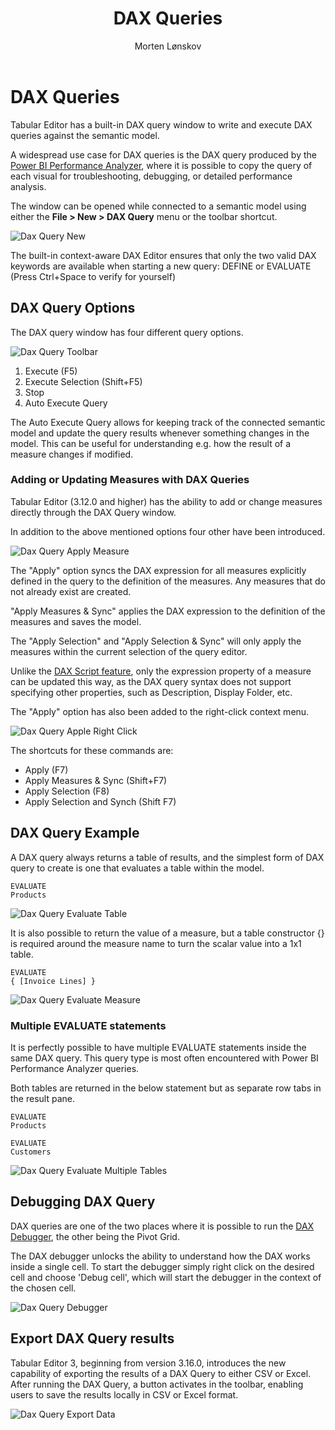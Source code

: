 ﻿---
uid: dax-query
title: DAX Queries
author: Morten Lønskov
updated: 2024-06-03
applies_to:
  editions:
    - edition: Desktop
    - edition: Business
    - edition: Enterprise
---
# DAX Queries

Tabular Editor has a built-in DAX query window to write and execute DAX queries against the semantic model.

A widespread use case for DAX queries is the DAX query produced by the [Power BI Performance Analyzer](https://www.sqlbi.com/articles/introducing-the-power-bi-performance-analyzer/), where it is possible to copy the query of each visual for troubleshooting, debugging, or detailed performance analysis.

The window can be opened while connected to a semantic model using either the **File > New > DAX Query** menu or the toolbar shortcut.

![Dax Query New](~/images/features/dax_query_window/create_new_dax_query.png)

The built-in context-aware DAX Editor ensures that only the two valid DAX keywords are available when starting a new query: DEFINE or EVALUATE (Press Ctrl+Space to verify for yourself)

## DAX Query Options

The DAX query window has four different query options.

![Dax Query Toolbar](~/images/features/dax_query_window/dax_query_toolbar.png)


1. Execute (F5)
2. Execute Selection (Shift+F5)
3. Stop 
4. Auto Execute Query

The Auto Execute Query allows for keeping track of the connected semantic model and update the query results whenever something changes in the model. This can be useful for understanding e.g. how the result of a measure changes if modified.

### Adding or Updating Measures with DAX Queries

Tabular Editor (3.12.0 and higher) has the ability to add or change measures directly through the DAX Query window.

In addition to the above mentioned options four other have been introduced.

![Dax Query Apply Measure](~/images/features/dax_query_window/dax_query_apply_measure.png)

The "Apply" option syncs the DAX expression for all measures explicitly defined in the query to the definition of the measures. Any measures that do not already exist are created.

"Apply Measures & Sync" applies the DAX expression to the definition of the measures and saves the model.

The "Apply Selection" and "Apply Selection & Sync" will only apply the measures within the current selection of the query editor.

Unlike the [DAX Script feature](xrefid:dax-scripts), only the expression property of a measure can be updated this way, as the DAX query syntax does not support specifying other properties, such as Description, Display Folder, etc.

The "Apply" option has also been added to the right-click context menu.

![Dax Query Apple Right Click](~/images/features/dax_query_window/dax_query_apply_measure_right_click.png)

The shortcuts for these commands are:

- Apply (F7)
- Apply Measures & Sync (Shift+F7)
- Apply Selection (F8)
- Apply Selection and Synch (Shift F7)

## DAX Query Example

A DAX query always returns a table of results, and the simplest form of DAX query to create is one that evaluates a table within the model.

```DAX
EVALUATE
Products
```

![Dax Query Evaluate Table](~/images/features/dax_query_window/evaluate_table.png)

It is also possible to return the value of a measure, but a table constructor {} is required around the measure name to turn the scalar value into a 1x1 table.

```DAX
EVALUATE
{ [Invoice Lines] }
```

![Dax Query Evaluate Measure](~/images/features/dax_query_window/evaluate_measure.png)

### Multiple EVALUATE statements

It is perfectly possible to have multiple EVALUATE statements inside the same DAX query. This query type is most often encountered with Power BI Performance Analyzer queries.

Both tables are returned in the below statement but as separate row tabs in the result pane.

```DAX
EVALUATE
Products

EVALUATE
Customers
```

![Dax Query Evaluate Multiple Tables](~/images/features/dax_query_window/multiple_evaluate_table.png)

## Debugging DAX Query

DAX queries are one of the two places where it is possible to run the [DAX Debugger](xrefid:dax-debugger), the other being the Pivot Grid.

The DAX debugger unlocks the ability to understand how the DAX works inside a single cell. To start the debugger simply right click on the desired cell and choose 'Debug cell', which will start the debugger in the context of the chosen cell.

![Dax Query Debugger](~/images/features/dax_query_window/dax_query_open_dax_debugger.gif)

## Export DAX Query results

Tabular Editor 3, beginning from version 3.16.0, introduces the new capability of exporting the results of a DAX Query to either CSV or Excel. After running the DAX Query, a button activates in the toolbar, enabling users to save the results locally in CSV or Excel format.

![Dax Query Export Data](~/images/features/dax_query_window/dax_query_export_data.png)
